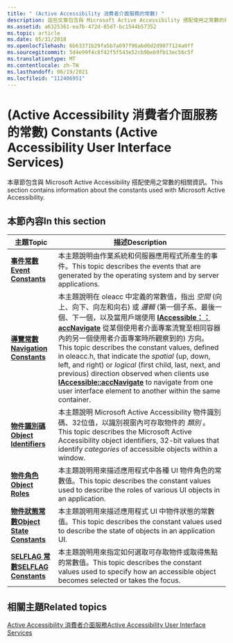 ```yaml
---
title: " (Active Accessibility 消費者介面服務的常數) "
description: 這些文章包含與 Microsoft Active Accessibility 搭配使用之常數的相關資訊。
ms.assetid: a6325361-ea7b-472d-85d7-bc1544b57352
ms.topic: article
ms.date: 05/31/2018
ms.openlocfilehash: 6b63371b29fa5b7a697f96abd6d2d9077124a0ff
ms.sourcegitcommit: 5d4e99f4c8f42f5f543e52cb9beb9fb13ec56c5f
ms.translationtype: MT
ms.contentlocale: zh-TW
ms.lasthandoff: 06/19/2021
ms.locfileid: "112406951"
---
```

# <a name="constants-active-accessibility-user-interface-services"></a><span data-ttu-id="c8df5-103"> (Active Accessibility 消費者介面服務的常數) </span><span class="sxs-lookup"><span data-stu-id="c8df5-103">Constants (Active Accessibility User Interface Services)</span></span>

<span data-ttu-id="c8df5-104">本章節包含與 Microsoft Active Accessibility 搭配使用之常數的相關資訊。</span><span class="sxs-lookup"><span data-stu-id="c8df5-104">This section contains information about the constants used with Microsoft Active Accessibility.</span></span>

## <a name="in-this-section"></a><span data-ttu-id="c8df5-105">本節內容</span><span class="sxs-lookup"><span data-stu-id="c8df5-105">In this section</span></span>



| <span data-ttu-id="c8df5-106">主題</span><span class="sxs-lookup"><span data-stu-id="c8df5-106">Topic</span></span>                                                               | <span data-ttu-id="c8df5-107">描述</span><span class="sxs-lookup"><span data-stu-id="c8df5-107">Description</span></span>                                                                                                                                                                                                                                                                                                                                                                           |
|---------------------------------------------------------------------|---------------------------------------------------------------------------------------------------------------------------------------------------------------------------------------------------------------------------------------------------------------------------------------------------------------------------------------------------------------------------------------|
| [<span data-ttu-id="c8df5-108">**事件常數**</span><span class="sxs-lookup"><span data-stu-id="c8df5-108">**Event Constants**</span></span>](event-constants.md)<br/>               | <span data-ttu-id="c8df5-109">本主題說明由作業系統和伺服器應用程式所產生的事件。</span><span class="sxs-lookup"><span data-stu-id="c8df5-109">This topic describes the events that are generated by the operating system and by server applications.</span></span><br/>                                                                                                                                                                                                                                                                     |
| [<span data-ttu-id="c8df5-110">**導覽常數**</span><span class="sxs-lookup"><span data-stu-id="c8df5-110">**Navigation Constants**</span></span>](navigation-constants.md)<br/>     | <span data-ttu-id="c8df5-111">本主題說明在 oleacc 中定義的常數值，指出 *空間* (向上、向下、向左和向右) 或 *邏輯* (第一個子系、最後一個、下一個，以及當用戶端使用 [**IAccessible：： accNavigate**](/windows/desktop/api/Oleacc/nf-oleacc-iaccessible-accnavigate) 從某個使用者介面專案流覽至相同容器內的另一個使用者介面專案時所觀察到的) 方向。</span><span class="sxs-lookup"><span data-stu-id="c8df5-111">This topic describes the constant values, defined in oleacc.h, that indicate the *spatial* (up, down, left, and right) or *logical* (first child, last, next, and previous) direction observed when clients use [**IAccessible::accNavigate**](/windows/desktop/api/Oleacc/nf-oleacc-iaccessible-accnavigate) to navigate from one user interface element to another within the same container.</span></span><br/> |
| [<span data-ttu-id="c8df5-112">**物件識別碼**</span><span class="sxs-lookup"><span data-stu-id="c8df5-112">**Object Identifiers**</span></span>](object-identifiers.md)<br/>         | <span data-ttu-id="c8df5-113">本主題說明 Microsoft Active Accessibility 物件識別碼、32位值，以識別視窗內可存取物件的 *類別* 。</span><span class="sxs-lookup"><span data-stu-id="c8df5-113">This topic describes the Microsoft Active Accessibility object identifiers, 32-bit values that identify *categories* of accessible objects within a window.</span></span><br/>                                                                                                                                                                                                                |
| [<span data-ttu-id="c8df5-114">**物件角色**</span><span class="sxs-lookup"><span data-stu-id="c8df5-114">**Object Roles**</span></span>](object-roles.md)<br/>                     | <span data-ttu-id="c8df5-115">本主題說明用來描述應用程式中各種 UI 物件角色的常數值。</span><span class="sxs-lookup"><span data-stu-id="c8df5-115">This topic describes the constant values used to describe the roles of various UI objects in an application.</span></span><br/>                                                                                                                                                                                                                                                               |
| [<span data-ttu-id="c8df5-116">**物件狀態常數**</span><span class="sxs-lookup"><span data-stu-id="c8df5-116">**Object State Constants**</span></span>](object-state-constants.md)<br/> | <span data-ttu-id="c8df5-117">本主題說明用來描述應用程式 UI 中物件狀態的常數值。</span><span class="sxs-lookup"><span data-stu-id="c8df5-117">This topic describes the constant values used to describe the state of objects in an application UI.</span></span><br/>                                                                                                                                                                                                                                                                       |
| [<span data-ttu-id="c8df5-118">**SELFLAG 常數**</span><span class="sxs-lookup"><span data-stu-id="c8df5-118">**SELFLAG Constants**</span></span>](selflag.md)<br/>                     | <span data-ttu-id="c8df5-119">本主題說明用來指定如何選取可存取物件或取得焦點的常數值。</span><span class="sxs-lookup"><span data-stu-id="c8df5-119">This topic describes the constant values used to specify how an accessible object becomes selected or takes the focus.</span></span><br/>                                                                                                                                                                                                                                                     |



 

## <a name="related-topics"></a><span data-ttu-id="c8df5-120">相關主題</span><span class="sxs-lookup"><span data-stu-id="c8df5-120">Related topics</span></span>

<dl> <dt>

[<span data-ttu-id="c8df5-121">Active Accessibility 消費者介面服務</span><span class="sxs-lookup"><span data-stu-id="c8df5-121">Active Accessibility User Interface Services</span></span>](active-accessibility-user-interface-services-ref.md)
</dt> </dl>

 

 





